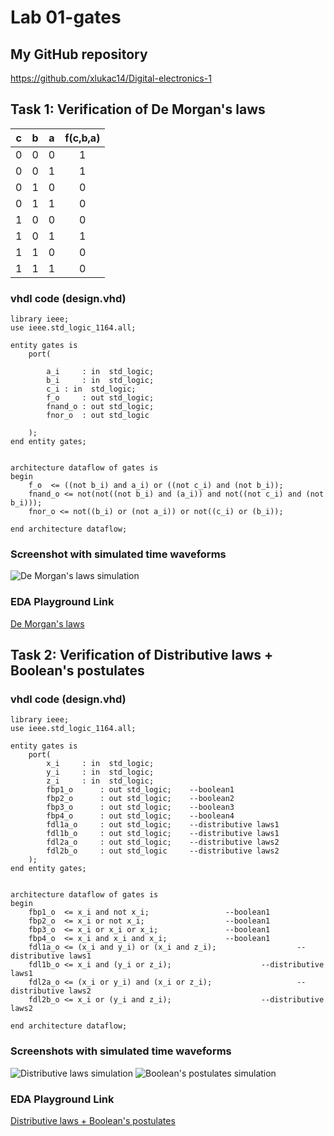# Lab 01-gates 

## My GitHub repository

https://github.com/xlukac14/Digital-electronics-1

## Task 1: Verification of De Morgan's laws

| **c** | **b** |**a** | **f(c,b,a)** |
| :-: | :-: | :-: | :-: |
| 0 | 0 | 0 | 1 |
| 0 | 0 | 1 | 1 |
| 0 | 1 | 0 | 0 |
| 0 | 1 | 1 | 0 |
| 1 | 0 | 0 | 0 |
| 1 | 0 | 1 | 1 |
| 1 | 1 | 0 | 0 |
| 1 | 1 | 1 | 0 |

### vhdl code (design.vhd)

```
library ieee;               
use ieee.std_logic_1164.all;

entity gates is
    port(
    	
        a_i     : in  std_logic;         
        b_i     : in  std_logic;         
        c_i	: in  std_logic;			
        f_o     : out std_logic;        
        fnand_o : out std_logic;         
        fnor_o  : out std_logic
        
    );
end entity gates;


architecture dataflow of gates is
begin
    f_o  <= ((not b_i) and a_i) or ((not c_i) and (not b_i));
    fnand_o <= not(not((not b_i) and (a_i)) and not((not c_i) and (not b_i)));
    fnor_o <= not((b_i) or (not a_i)) or not((c_i) or (b_i));
    
end architecture dataflow;
```

### Screenshot with simulated time waveforms

![De Morgan's laws simulation](https://github.com/xlukac14/Digital-electronics-1/tree/main/Labs/01-gates/images/DMlaws.png)

### EDA Playground Link

[De Morgan's laws](https://www.edaplayground.com/x/m53W)

## Task 2: Verification of Distributive laws + Boolean's postulates

### vhdl code (design.vhd)

```
library ieee;               
use ieee.std_logic_1164.all;

entity gates is
    port(
        x_i		: in  std_logic;
        y_i		: in  std_logic;
        z_i		: in  std_logic;
        fbp1_o		: out std_logic;	--boolean1
        fbp2_o		: out std_logic;	--boolean2
        fbp3_o		: out std_logic;	--boolean3
        fbp4_o		: out std_logic;	--boolean4
        fdl1a_o		: out std_logic;	--distributive laws1
        fdl1b_o		: out std_logic;	--distributive laws1
        fdl2a_o		: out std_logic;	--distributive laws2
        fdl2b_o		: out std_logic		--distributive laws2
    );
end entity gates;


architecture dataflow of gates is
begin
    fbp1_o  <= x_i and not x_i;					--boolean1
    fbp2_o  <= x_i or not x_i;					--boolean1
    fbp3_o  <= x_i or x_i or x_i;				--boolean1
    fbp4_o  <= x_i and x_i and x_i;				--boolean1
    fdl1a_o <= (x_i and y_i) or (x_i and z_i);	                --distributive laws1
    fdl1b_o <= x_i and (y_i or z_i);			        --distributive laws1
    fdl2a_o <= (x_i or y_i) and (x_i or z_i);	                --distributive laws2
    fdl2b_o <= x_i or (y_i and z_i);			        --distributive laws2
    	
end architecture dataflow;
```

### Screenshots with simulated time waveforms

![Distributive laws simulation](https://github.com/xlukac14/Digital-electronics-1/tree/main/Labs/01-gates/images/Dlaws.png)
![Boolean's postulates simulation](https://github.com/xlukac14/Digital-electronics-1/tree/main/Labs/01-gates/images/Bpostulates.png)


### EDA Playground Link

[Distributive laws + Boolean's postulates](https://www.edaplayground.com/x/srNS)


